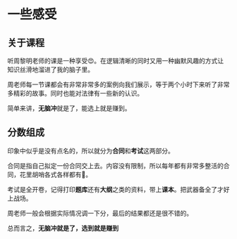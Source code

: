 # 一些感受

## 关于课程

听周黎明老师的课是一种享受😍。在逻辑清晰的同时又用一种幽默风趣的方式让知识丝滑地溜进了我的脑子里。

周老师每一节课都会有非常非常多的案例向我们展示，等于两个小时下来听了非常多精彩的故事。同时也能对法律有一些新的认识。

简单来讲，**无脑冲**就是了，能选上就是赚到。

## 分数组成

印象中似乎是没有点名的，所以就分为**合同**和**考试**这两部分。

合同是指自己拟定一份合同交上去。内容没有限制，所以每年都有非常多整活的合同，花里胡哨各式各样都有🤣。

考试是全开卷，记得打印**题库**还有**大纲**之类的资料，带上**课本**。把武器备全了才好上战场。

周老师一般会根据实际情况调一下分，最后的结果都还是很不错的。

总而言之，**无脑冲就是了，选到就是赚到**

